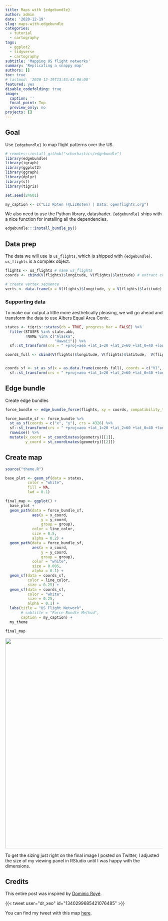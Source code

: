 ```yaml
---
title: Maps with {edgebundle}
author: admin
date: '2020-12-19'
slug: maps-with-edgebundle
categories:
  - tutorial
  - cartography
tags:
  - ggplot2
  - tidyverse
  - cartography
subtitle: 'Mapping US flight networks'
summary: 'Replicating a snappy map'
authors: []
toc: true
# lastmod: '2020-12-19T13:53:43-06:00'
featured: yes
disable_codefolding: true
image:
  caption: ''
  focal_point: Top
  preview_only: no
projects: []
---
```




## Goal  

Use `{edgebundle}` to map flight patterns over the US.   


```r
# remotes::install_github("schochastics/edgebundle")
library(edgebundle)
library(igraph)
library(ggplot2)
library(ggraph)
library(dplyr)
library(sf)
library(tigris)

set.seed(24601)

my_caption <- c("Liz Roten (@LizRoten) | Data: openflights.org")
```


We also need to use the Python library, datashader. `{edgebundle}` ships with a nice function for installing all the dependencies. 


```r
edgebundle:::install_bundle_py()
```


## Data prep

The data we will use is `us_flights`, which is shipped with `{edgebundle}`. `us_flights` is a complex object. 


```r
flights <- us_flights # name us_flights
coords <- cbind(V(flights)$longitude, V(flights)$latitude) # extract coordinates

# create vertex sequence
verts <- data.frame(x = V(flights)$longitude, y = V(flights)$latitude) 
```

### Supporting data

To make our output a little more aesthetically pleasing, we will go ahead and transform the data to use Albers Equal Area Conic.  


```r
states <- tigris::states(cb = TRUE, progress_bar = FALSE) %>% 
  filter(STUSPS %in% state.abb,
         !NAME %in% c("Alaska",
                      "Hawaii")) %>% 
  sf::st_transform(crs = " +proj=aea +lat_1=20 +lat_2=60 +lat_0=40 +lon_0=-96 +x_0=0 +y_0=0 +ellps=GRS80 +datum=NAD83 +units=m no_defs")
```


```r
coords_full <- cbind(V(flights)$longitude, V(flights)$latitude,  V(flights)$name) # extract coordinates


coords_sf <- st_as_sf(x = as.data.frame(coords_full), coords = c("V1", "V2"), crs = 4326) %>% 
  sf::st_transform(crs = " +proj=aea +lat_1=20 +lat_2=60 +lat_0=40 +lon_0=-96 +x_0=0 +y_0=0 +ellps=GRS80 +datum=NAD83 +units=m no_defs")
```

## Edge bundle  

Create edge bundles


```r
force_bundle <- edge_bundle_force(flights, xy = coords, compatibility_threshold = 0.6) 

force_bundle_sf <- force_bundle %>% 
  st_as_sf(coords = c("x", "y"), crs = 4326) %>% 
  sf::st_transform(crs = " +proj=aea +lat_1=20 +lat_2=60 +lat_0=40 +lon_0=-96 +x_0=0 +y_0=0 +ellps=GRS80 +datum=NAD83 +units=m no_defs") %>% 
  rowwise() %>% 
  mutate(x_coord = st_coordinates(geometry)[[1]],
         y_coord = st_coordinates(geometry)[[2]])
```




## Create map   


```r
source("theme.R")
```



```r
base_plot <- geom_sf(data = states,
          color = "white",
          fill = NA,
          lwd = 0.1) 
```



```r
final_map <- ggplot() +
  base_plot +
  geom_path(data = force_bundle_sf,
            aes(x = x_coord,
                y = y_coord,
                group = group),
            color = line_color,
            size = 0.5,
            alpha = 0.2) +
  geom_path(data = force_bundle_sf,
            aes(x = x_coord,
                y = y_coord,
                group = group),
            color = "white",
            size = 0.005,
            alpha = 0.1) +
  geom_sf(data = coords_sf,
          color = line_color,
          size = 0.25) +
  geom_sf(data = coords_sf,
          color = "white",
          size = 0.25,
          alpha = 0.1) +
  labs(title = "US Flight Network",
       # subtitle = "Force Bundle Method",
       caption = my_caption) +
  my_theme

final_map
```

<img src="{{< blogdown/postref >}}index_files/figure-html/map_force_bundle-1.png" width="672" />

To get the sizing just right on the final image I posted on Twitter, I adjusted the size of my viewing panel in RStudio until I was happy with the dimensions.  

## Credits  

This entire post was inspired by [Dominic Royé](https://twitter.com/dr_xeo).  

{{< tweet user="dr_xeo" id="1340299685421076485" >}}  


You can find my tweet with this map [here](https://twitter.com/LizRoten/status/1341075405269295109).  
